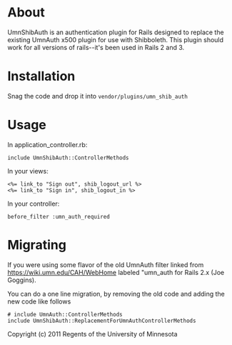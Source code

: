 About
============
UmnShibAuth is an authentication plugin for Rails designed to replace the existing UmnAuth x500 plugin for use with Shibboleth.  This plugin should work for all versions of rails--it's been used in Rails 2 and 3.

Installation
============
Snag the code and drop it into `vendor/plugins/umn_shib_auth`

Usage
=====
In application_controller.rb:

    include UmnShibAuth::ControllerMethods

In your views:

    <%= link_to "Sign out", shib_logout_url %>
    <%= link_to "Sign in", shib_logout_in %>

In your controller:

    before_filter :umn_auth_required

Migrating
=========
If you were using some flavor of the old UmnAuth filter
linked from https://wiki.umn.edu/CAH/WebHome
labeled "umn_auth for Rails 2.x (Joe Goggins).

You can do a one line migration, by removing the old code and adding the
new code like follows

    # include UmnAuth::ControllerMethods
    include UmnShibAuth::ReplacementForUmnAuthControllerMethods


Copyright (c) 2011 Regents of the University of Minnesota
